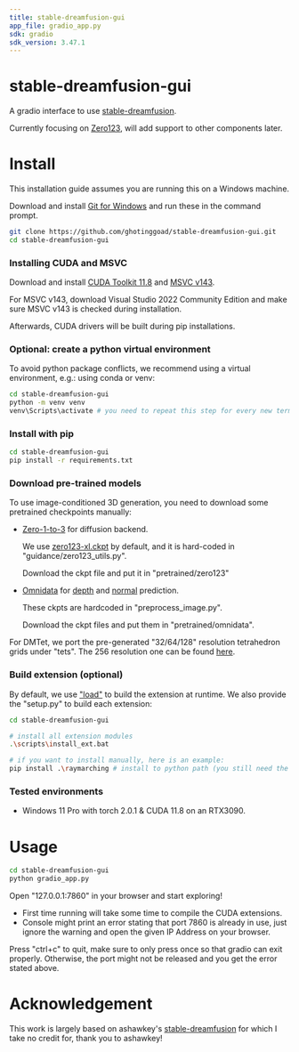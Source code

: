 ```yaml
---
title: stable-dreamfusion-gui
app_file: gradio_app.py
sdk: gradio
sdk_version: 3.47.1
---
```

# stable-dreamfusion-gui

A gradio interface to use [stable-dreamfusion](https://github.com/ashawkey/stable-dreamfusion).

Currently focusing on [Zero123](https://github.com/cvlab-columbia/zero123), will add support to other components later.

# Install
This installation guide assumes you are running this on a Windows machine.

Download and install [Git for Windows](https://git-scm.com/download/win) and run these in the command prompt.

```bash
git clone https://github.com/ghotinggoad/stable-dreamfusion-gui.git
cd stable-dreamfusion-gui
```

### Installing CUDA and MSVC

Download and install [CUDA Toolkit 11.8](https://developer.nvidia.com/cuda-toolkit-archive) and [MSVC v143](https://visualstudio.microsoft.com/downloads/).

For MSVC v143, download Visual Studio 2022 Community Edition and make sure MSVC v143 is checked during installation.

Afterwards, CUDA drivers will be built during pip installations.

### Optional: create a python virtual environment

To avoid python package conflicts, we recommend using a virtual environment, e.g.: using conda or venv:

```bash
cd stable-dreamfusion-gui
python -m venv venv
venv\Scripts\activate # you need to repeat this step for every new terminal, this is the same as source 
```

### Install with pip

```bash
cd stable-dreamfusion-gui
pip install -r requirements.txt
```

### Download pre-trained models

To use image-conditioned 3D generation, you need to download some pretrained checkpoints manually:
* [Zero-1-to-3](https://github.com/cvlab-columbia/zero123) for diffusion backend.
    
    We use [zero123-xl.ckpt](https://zero123.cs.columbia.edu/assets/zero123-xl.ckpt) by default, and it is hard-coded in "guidance/zero123_utils.py".
    
    Download the ckpt file and put it in "pretrained/zero123"
* [Omnidata](https://github.com/EPFL-VILAB/omnidata/tree/main/omnidata_tools/torch) for [depth](https://drive.google.com/uc?id=1Jrh-bRnJEjyMCS7f-WsaFlccfPjJPPHI&confirm=t) and [normal](https://drive.google.com/uc?id=1Jrh-bRnJEjyMCS7f-WsaFlccfPjJPPHI&confirm=t) prediction.
    
    These ckpts are hardcoded in "preprocess_image.py".
    
    Download the ckpt files and put them in "pretrained/omnidata".

For DMTet, we port the pre-generated "32/64/128" resolution tetrahedron grids under "tets".
The 256 resolution one can be found [here](https://drive.google.com/file/d/1lgvEKNdsbW5RS4gVxJbgBS4Ac92moGSa/view?usp=sharing).

### Build extension (optional)
By default, we use ["load"](https://pytorch.org/docs/stable/cpp_extension.html#torch.utils.cpp_extension.load) to build the extension at runtime.
We also provide the "setup.py" to build each extension:
```bash
cd stable-dreamfusion-gui

# install all extension modules
.\scripts\install_ext.bat

# if you want to install manually, here is an example:
pip install .\raymarching # install to python path (you still need the raymarching/ folder, since this only installs the built extension.)
```

### Tested environments
* Windows 11 Pro with torch 2.0.1 & CUDA 11.8 on an RTX3090.

# Usage
```bash
cd stable-dreamfusion-gui
python gradio_app.py
```

Open "127.0.0.1:7860" in your browser and start exploring!
* First time running will take some time to compile the CUDA extensions.
* Console might print an error stating that port 7860 is already in use, just ignore the warning and open the given IP Address on your browser.

Press "ctrl+c" to quit, make sure to only press once so that gradio can exit properly. Otherwise, the port might not be released and you get the error stated above.

# Acknowledgement

This work is largely based on ashawkey's [stable-dreamfusion](https://github.com/ashawkey/stable-dreamfusion) for which I take no credit for, thank you to ashawkey!